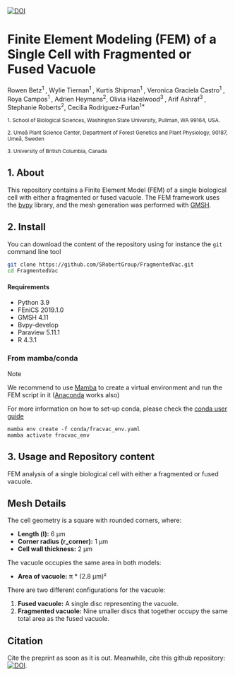 [![DOI](https://zenodo.org/badge/916551539.svg)](https://doi.org/10.5281/zenodo.14674290)

# Finite Element Modeling (FEM) of a Single Cell with Fragmented or Fused Vacuole

Rowen Betz<sup>1 </sup>, Wylie Tiernan<sup>1 </sup>, Kurtis Shipman<sup>1 </sup>, Veronica Graciela Castro<sup>1 </sup>, Roya Campos<sup>1 </sup>, Adrien Heymans<sup>2</sup>, Olivia Hazelwood<sup>3 </sup>, Arif Ashraf<sup>3 </sup>, Stephanie Roberts<sup>2</sup>, Cecilia Rodriguez-Furlan<sup>1* </sup>

<sub>1. School of Biological Sciences, Washington State University, Pullman, WA 99164, USA. ​</sub>

<sub>2. Umeå Plant Science Center, Department of Forest Genetics and Plant Physiology, 90187, Umeå, Sweden</sub>

<sub>3. University of British Columbia, Canada </sub> 

## 1. About

This repository contains a Finite Element Model (FEM) of a single biological cell with either a fragmented or fused vacuole. The FEM framework uses the [bvpy](https://gitlab.inria.fr/mosaic/bvpy/-/tree/dev_gmsh?ref_type=heads) library, and the mesh generation was performed with [GMSH](https://gmsh.info/).

## 2. Install

You can download the content of the repository using for instance the `git` command line tool

```bash
git clone https://github.com/SRobertGroup/FragmentedVac.git
cd FragmentedVac
```

#### Requirements

- Python 3.9
- FEniCS 2019.1.0
- GMSH 4.11
- Bvpy-develop
- Paraview 5.11.1
- R 4.3.1

### From mamba/conda

>[!NOTE] 
> We recommend to use [Mamba](https://mamba.readthedocs.io/en/latest/installation/mamba-installation.html) to create a virtual environment and run the FEM script in it ([Anaconda](https://www.anaconda.com/download) works also)
>
> For more information on how to set-up conda, please check the [conda user guide](https://conda.io/projects/conda/en/latest/user-guide/install)

```{bash}
mamba env create -f conda/fracvac_env.yaml
mamba activate fracvac_env
```

## 3. Usage and Repository content

FEM analysis of a single biological cell with either a fragmented or fused vacuole.

## Mesh Details

The cell geometry is a square with rounded corners, where:
- **Length (l):** 6 µm
- **Corner radius (r_corner):** 1 µm
- **Cell wall thickness:** 2 µm

The vacuole occupies the same area in both models:
- **Area of vacuole:** π * (2.8 µm)²

There are two different configurations for the vacuole:
1. **Fused vacuole:** A single disc representing the vacuole.
2. **Fragmented vacuole:** Nine smaller discs that together occupy the same total area as the fused vacuole.

## Citation

Cite the preprint as soon as it is out.
Meanwhile, cite this github repository: [![DOI](https://zenodo.org/badge/916551539.svg)](https://doi.org/10.5281/zenodo.14674290).
